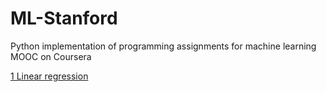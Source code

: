 # ML-Stanford
Python implementation of programming assignments for machine learning MOOC on Coursera

<a href="https://nbviewer.jupyter.org/github/MarkoJereb/ML-Stanford/blob/master/Assignment%201%20-%20Linear%20regression/Linear%20regression.ipynb"> 1 Linear regression </a><br>

